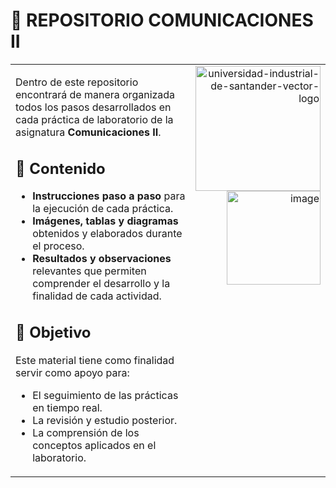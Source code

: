 # 📡 REPOSITORIO COMUNICACIONES II

<table width="100%">
<tr>
<td>

Dentro de este repositorio encontrará de manera organizada todos los pasos desarrollados en cada práctica de laboratorio de la asignatura **Comunicaciones II**.

## 📂 Contenido
- **Instrucciones paso a paso** para la ejecución de cada práctica.  
- **Imágenes, tablas y diagramas** obtenidos y elaborados durante el proceso.  
- **Resultados y observaciones** relevantes que permiten comprender el desarrollo y la finalidad de cada actividad.

## 🎯 Objetivo
Este material tiene como finalidad servir como apoyo para:
- El seguimiento de las prácticas en tiempo real.  
- La revisión y estudio posterior.  
- La comprensión de los conceptos aplicados en el laboratorio.  

</td>
<td align="right" valign="top">
  <img width="200" height="200" alt="universidad-industrial-de-santander-vector-logo" src="https://github.com/user-attachments/assets/c3706c58-b800-44cf-ba11-36ac2561635c" />
  <br>
  <img width="150" height="150" alt="image" src="https://github.com/user-attachments/assets/8c8a0cbe-f396-4efe-b7fd-681e035f18ef" />
</td>
</tr>
</table>


